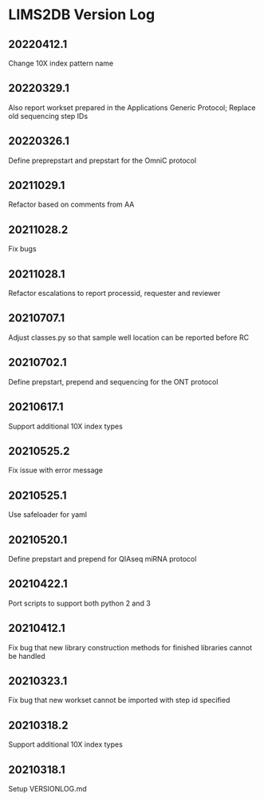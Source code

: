 # LIMS2DB Version Log

## 20220412.1
Change 10X index pattern name

## 20220329.1
Also report workset prepared in the Applications Generic Protocol; Replace old sequencing step IDs

## 20220326.1
Define preprepstart and prepstart for the OmniC protocol

## 20211029.1
Refactor based on comments from AA

## 20211028.2
Fix bugs

## 20211028.1
Refactor escalations to report processid, requester and reviewer

## 20210707.1
Adjust classes.py so that sample well location can be reported before RC

## 20210702.1
Define prepstart, prepend and sequencing for the ONT protocol

## 20210617.1
Support additional 10X index types

## 20210525.2
Fix issue with error message

## 20210525.1
Use safeloader for yaml

## 20210520.1
Define prepstart and prepend for QIAseq miRNA protocol

## 20210422.1
Port scripts to support both python 2 and 3

## 20210412.1
Fix bug that new library construction methods for finished libraries cannot be handled

## 20210323.1
Fix bug that new workset cannot be imported with step id specified

## 20210318.2
Support additional 10X index types

## 20210318.1
Setup VERSIONLOG.md
